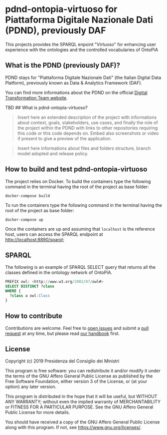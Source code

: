 # pdnd-ontopia-virtuoso for Piattaforma Digitale Nazionale Dati (PDND), previously DAF

This projects provides the SPARQL enpoint "Virtuoso" for enhancing user experience with the ontologies and the controlled vocabularies of OntoPiA

## What is the PDND (previously DAF)?

PDND stays for "Piattaforma Digitale Nazionale Dati" (the Italian Digital Data Platform), previously known as Data & Analytics Framework (DAF).

You can find more informations about the PDND on the official [Digital Transformation Team website](https://teamdigitale.governo.it/it/projects/daf.htm).

TBD ## What is pdnd-ontopia-virtuoso?

> Insert here an extended description of the project with informations about context, goals, stakeholders, use cases, and finally the role of the project within the PDND with links to other repositories requiring this code or this code depends on. Embed also screenshots or video if present to give a preview of the application.

> Insert here informations about files and folders structure, branch model adopted and release policy.

## How to build and test pdnd-ontopia-virtuoso

The project relies on Docker.
To build the containers type the following command in the terminal having the root of the project as base folder:

```shell
docker-compose build
```

To run the containers type the following command in the terminal having the root of the project as base folder:

```shell
docker-compose up
```

Once the containers are up and assuming that `localhost` is the reference host, users can access the SPARQL endpoint at <http://localhost:8890/sparql;>

## SPARQL

The following is an example of SPARQL SELECT query that returns all the classes defined in the ontology network of OntoPiA.

```sql
PREFIX owl: <http://www.w3.org/2002/07/owl#>
SELECT DISTINCT ?class
WHERE {
  ?class a owl:Class
}
```

## How to contribute

Contributions are welcome. Feel free to [open issues](./issues) and submit a [pull request](./pulls) at any time, but please read [our handbook](https://github.com/teamdigitale/pdnd-handbook) first.

## License

Copyright (c) 2019 Presidenza del Consiglio dei Ministri

This program is free software: you can redistribute it and/or modify it under the terms of the GNU Affero General Public License as published by the Free Software Foundation, either version 3 of the License, or (at your option) any later version.

This program is distributed in the hope that it will be useful, but WITHOUT ANY WARRANTY; without even the implied warranty of MERCHANTABILITY or FITNESS FOR A PARTICULAR PURPOSE. See the GNU Affero General Public License for more details.

You should have received a copy of the GNU Affero General Public License along with this program.  If not, see <https://www.gnu.org/licenses/>.
